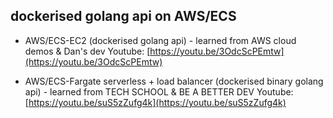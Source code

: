 ## dockerised golang api on AWS/ECS

- AWS/ECS-EC2 (dockerised golang api) - learned from AWS cloud demos & Dan's dev
  Youtube: [https://youtu.be/3OdcScPEmtw](https://youtu.be/3OdcScPEmtw)

- AWS/ECS-Fargate serverless + load balancer (dockerised binary golang api) - learned from TECH SCHOOL & BE A BETTER DEV
  Youtube: [https://youtu.be/suS5zZufg4k](https://youtu.be/suS5zZufg4k)
